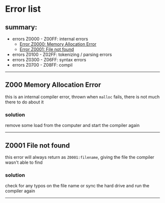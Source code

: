 # Error list
## summary:

- errors Z0000 - Z00FF: internal errors
    - [Error Z0000: Memory Allocation Error](#Z0000-memory-allocation-error)
    - [Error Z0001: File not found](#Z0001-File-Not-Found)
- errors Z0100 - Z02FF: tokenizing / parsing errors
- errors Z0300 - Z06FF: syntax errors
- errors Z0700 - Z08FF: compil
----

## Z000 Memory Allocation Error

this is an internal compiler error, thrown when `malloc` fails, there is not much there to do about it

### solution

remove some load from the computer and start the compiler again

----

## Z0001 File not found

this error will always return as `Z0001:filename`, giving the file the compiler wasn't able to find

### solution

check for any typos on the file name or sync the hard drive and run the compiler again

----